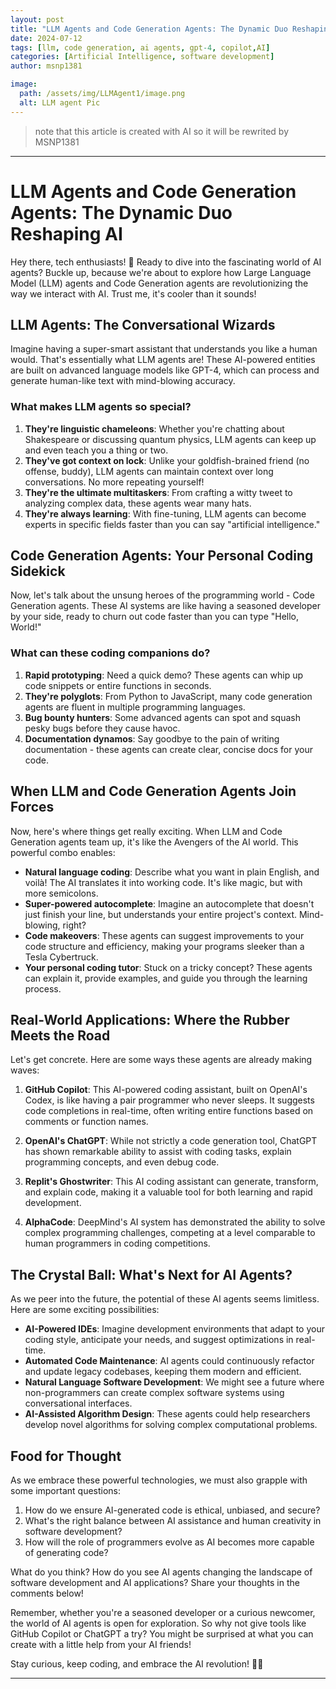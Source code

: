 ```yaml
---
layout: post
title: "LLM Agents and Code Generation Agents: The Dynamic Duo Reshaping AI"
date: 2024-07-12
tags: [llm, code generation, ai agents, gpt-4, copilot,AI]
categories: [Artificial Intelligence, software development]
author: msnp1381

image:
  path: /assets/img/LLMAgent1/image.png
  alt: LLM agent Pic
---
```


> note that this article is created with AI so it will be rewrited by MSNP1381
 
-----

# LLM Agents and Code Generation Agents: The Dynamic Duo Reshaping AI

Hey there, tech enthusiasts! 👋 Ready to dive into the fascinating world of AI agents? Buckle up, because we're about to explore how Large Language Model (LLM) agents and Code Generation agents are revolutionizing the way we interact with AI. Trust me, it's cooler than it sounds!

## LLM Agents: The Conversational Wizards

Imagine having a super-smart assistant that understands you like a human would. That's essentially what LLM agents are! These AI-powered entities are built on advanced language models like GPT-4, which can process and generate human-like text with mind-blowing accuracy.

### What makes LLM agents so special?

1. **They're linguistic chameleons**: Whether you're chatting about Shakespeare or discussing quantum physics, LLM agents can keep up and even teach you a thing or two.
2. **They've got context on lock**: Unlike your goldfish-brained friend (no offense, buddy), LLM agents can maintain context over long conversations. No more repeating yourself!
3. **They're the ultimate multitaskers**: From crafting a witty tweet to analyzing complex data, these agents wear many hats.
4. **They're always learning**: With fine-tuning, LLM agents can become experts in specific fields faster than you can say "artificial intelligence."

## Code Generation Agents: Your Personal Coding Sidekick

Now, let's talk about the unsung heroes of the programming world - Code Generation agents. These AI systems are like having a seasoned developer by your side, ready to churn out code faster than you can type "Hello, World!"

### What can these coding companions do?

1. **Rapid prototyping**: Need a quick demo? These agents can whip up code snippets or entire functions in seconds.
2. **They're polyglots**: From Python to JavaScript, many code generation agents are fluent in multiple programming languages.
3. **Bug bounty hunters**: Some advanced agents can spot and squash pesky bugs before they cause havoc.
4. **Documentation dynamos**: Say goodbye to the pain of writing documentation - these agents can create clear, concise docs for your code.

## When LLM and Code Generation Agents Join Forces

Now, here's where things get really exciting. When LLM and Code Generation agents team up, it's like the Avengers of the AI world. This powerful combo enables:

- **Natural language coding**: Describe what you want in plain English, and voilà! The AI translates it into working code. It's like magic, but with more semicolons.
- **Super-powered autocomplete**: Imagine an autocomplete that doesn't just finish your line, but understands your entire project's context. Mind-blowing, right?
- **Code makeovers**: These agents can suggest improvements to your code structure and efficiency, making your programs sleeker than a Tesla Cybertruck.
- **Your personal coding tutor**: Stuck on a tricky concept? These agents can explain it, provide examples, and guide you through the learning process.

## Real-World Applications: Where the Rubber Meets the Road

Let's get concrete. Here are some ways these agents are already making waves:

1. **GitHub Copilot**: This AI-powered coding assistant, built on OpenAI's Codex, is like having a pair programmer who never sleeps. It suggests code completions in real-time, often writing entire functions based on comments or function names.

2. **OpenAI's ChatGPT**: While not strictly a code generation tool, ChatGPT has shown remarkable ability to assist with coding tasks, explain programming concepts, and even debug code.

3. **Replit's Ghostwriter**: This AI coding assistant can generate, transform, and explain code, making it a valuable tool for both learning and rapid development.

4. **AlphaCode**: DeepMind's AI system has demonstrated the ability to solve complex programming challenges, competing at a level comparable to human programmers in coding competitions.

## The Crystal Ball: What's Next for AI Agents?

As we peer into the future, the potential of these AI agents seems limitless. Here are some exciting possibilities:

- **AI-Powered IDEs**: Imagine development environments that adapt to your coding style, anticipate your needs, and suggest optimizations in real-time.
- **Automated Code Maintenance**: AI agents could continuously refactor and update legacy codebases, keeping them modern and efficient.
- **Natural Language Software Development**: We might see a future where non-programmers can create complex software systems using conversational interfaces.
- **AI-Assisted Algorithm Design**: These agents could help researchers develop novel algorithms for solving complex computational problems.

## Food for Thought

As we embrace these powerful technologies, we must also grapple with some important questions:

1. How do we ensure AI-generated code is ethical, unbiased, and secure?
2. What's the right balance between AI assistance and human creativity in software development?
3. How will the role of programmers evolve as AI becomes more capable of generating code?

What do you think? How do you see AI agents changing the landscape of software development and AI applications? Share your thoughts in the comments below!

Remember, whether you're a seasoned developer or a curious newcomer, the world of AI agents is open for exploration. So why not give tools like GitHub Copilot or ChatGPT a try? You might be surprised at what you can create with a little help from your AI friends!

Stay curious, keep coding, and embrace the AI revolution! 🚀🤖

---
